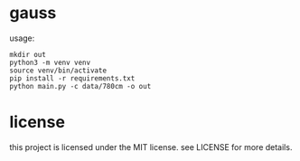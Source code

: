 # gauss

usage:
```
mkdir out
python3 -m venv venv
source venv/bin/activate
pip install -r requirements.txt
python main.py -c data/780cm -o out
```

# license
this project is licensed under the MIT license. see LICENSE for more details.
